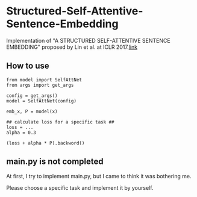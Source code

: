 # Structured-Self-Attentive-Sentence-Embedding

Implementation of "A STRUCTURED SELF-ATTENTIVE SENTENCE EMBEDDING" proposed by Lin et al. at ICLR 2017.[link](https://arxiv.org/abs/1703.03130)

## How to use

```python:
from model import SelfAttNet
from args import get_args

config = get_args()
model = SelfAttNet(config)

emb_x, P = model(x)

## calculate loss for a specific task ##
loss = ...
alpha = 0.3

(loss + alpha * P).backword()

```

## main.py is not completed

At first, I try to implement main.py, but I came to think it was bothering me.

Please choose a specific task and implement it by yourself.
